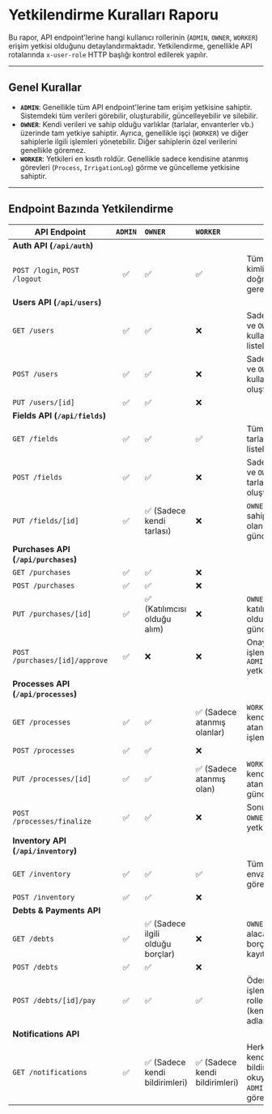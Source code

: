 # Yetkilendirme Kuralları Raporu

Bu rapor, API endpoint'lerine hangi kullanıcı rollerinin (`ADMIN`, `OWNER`, `WORKER`) erişim yetkisi olduğunu detaylandırmaktadır. Yetkilendirme, genellikle API rotalarında `x-user-role` HTTP başlığı kontrol edilerek yapılır.

---

## Genel Kurallar

-   **`ADMIN`**: Genellikle tüm API endpoint'lerine tam erişim yetkisine sahiptir. Sistemdeki tüm verileri görebilir, oluşturabilir, güncelleyebilir ve silebilir.
-   **`OWNER`**: Kendi verileri ve sahip olduğu varlıklar (tarlalar, envanterler vb.) üzerinde tam yetkiye sahiptir. Ayrıca, genellikle işçi (`WORKER`) ve diğer sahiplerle ilgili işlemleri yönetebilir. Diğer sahiplerin özel verilerini genellikle göremez.
-   **`WORKER`**: Yetkileri en kısıtlı roldür. Genellikle sadece kendisine atanmış görevleri (`Process`, `IrrigationLog`) görme ve güncelleme yetkisine sahiptir.

---

## Endpoint Bazında Yetkilendirme

| API Endpoint                          | `ADMIN` | `OWNER`                                       | `WORKER`                                      | Notlar                                                                   |
| --------------------------------------- | :-----: | :-------------------------------------------- | :-------------------------------------------- | ------------------------------------------------------------------------ |
| **Auth API (`/api/auth`)**              |         |                                               |                                               |                                                                          |
| `POST /login`, `POST /logout`           |   ✅    | ✅                                            | ✅                                            | Tüm rollerin kimlik doğrulaması gerekir.                                 |
| **Users API (`/api/users`)**            |         |                                               |                                               |                                                                          |
| `GET /users`                            |   ✅    | ✅                                            | ❌                                            | Sadece `ADMIN` ve `OWNER` tüm kullanıcıları listeleyebilir.              |
| `POST /users`                           |   ✅    | ✅                                            | ❌                                            | Sadece `ADMIN` ve `OWNER` yeni kullanıcı oluşturabilir.                  |
| `PUT /users/[id]`                       |   ✅    | ✅                                            | ❌                                            |                                                                          |
| **Fields API (`/api/fields`)**          |         |                                               |                                               |                                                                          |
| `GET /fields`                           |   ✅    | ✅                                            | ✅                                            | Tüm roller tarlaları listeleyebilir.                                     |
| `POST /fields`                          |   ✅    | ✅                                            | ❌                                            | Sadece `ADMIN` ve `OWNER` yeni tarla oluşturabilir.                      |
| `PUT /fields/[id]`                      |   ✅    | ✅ (Sadece kendi tarlası)                     | ❌                                            | `OWNER` sadece sahiplik ilişkisi olan tarlaları güncelleyebilir.          |
| **Purchases API (`/api/purchases`)**    |         |                                               |                                               |                                                                          |
| `GET /purchases`                        |   ✅    | ✅                                            | ❌                                            |                                                                          |
| `POST /purchases`                       |   ✅    | ✅                                            | ❌                                            |                                                                          |
| `PUT /purchases/[id]`                   |   ✅    | ✅ (Katılımcısı olduğu alım)                  | ❌                                            | `OWNER` sadece katılımcısı olduğu alımları güncelleyebilir.              |
| `POST /purchases/[id]/approve`          |   ✅    | ❌                                            | ❌                                            | Onaylama işlemi sadece `ADMIN` yetkisindedir.                            |
| **Processes API (`/api/processes`)**    |         |                                               |                                               |                                                                          |
| `GET /processes`                        |   ✅    | ✅                                            | ✅ (Sadece atanmış olanlar)                   | `WORKER` sadece kendisine atanmış işlemleri görür.                       |
| `POST /processes`                       |   ✅    | ✅                                            | ❌                                            |                                                                          |
| `PUT /processes/[id]`                   |   ✅    | ✅                                            | ✅ (Sadece atanmış olan)                      | `WORKER` sadece kendisine atanmış işlemi güncelleyebilir.                |
| `POST /processes/finalize`              |   ✅    | ✅                                            | ❌                                            | Sonuçlandırma `OWNER` ve `ADMIN` yetkisindedir.                          |
| **Inventory API (`/api/inventory`)**    |         |                                               |                                               |                                                                          |
| `GET /inventory`                        |   ✅    | ✅                                            | ✅                                            | Tüm roller envanteri görebilir.                                          |
| `POST /inventory`                       |   ✅    | ✅                                            | ❌                                            |                                                                          |
| **Debts & Payments API**                |         |                                               |                                               |                                                                          |
| `GET /debts`                            |   ✅    | ✅ (Sadece ilgili olduğu borçlar)             | ❌                                            | `OWNER` sadece alacaklı veya borçlu olduğu kayıtları görür.              |
| `POST /debts`                           |   ✅    | ✅                                            | ❌                                            |                                                                          |
| `POST /debts/[id]/pay`                  |   ✅    | ✅                                            | ✅                                            | Ödeme işlemini tüm roller yapabilir (kendi adlarına).                    |
| **Notifications API**                   |         |                                               |                                               |                                                                          |
| `GET /notifications`                    |   ✅    | ✅ (Sadece kendi bildirimleri)                | ✅ (Sadece kendi bildirimleri)                | Herkes sadece kendi bildirimlerini okuyabilir. `ADMIN` tümünü görebilir. |
